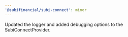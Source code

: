 ```yaml
---
'@subifinancial/subi-connect': minor
---
```


Updated the logger and added debugging options to the SubiConnectProvider.
